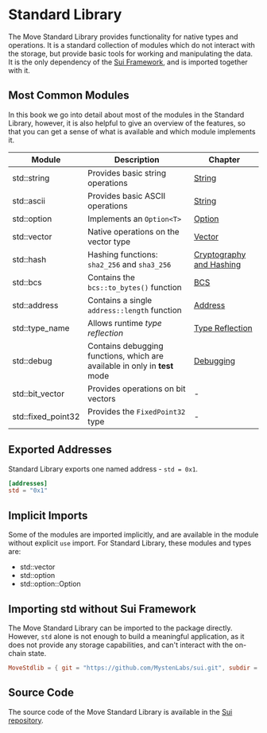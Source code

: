 # Standard Library

<!-- The Move standard library provides a set of modules  -->

The Move Standard Library provides functionality for native types and operations. It is a standard collection of modules which do not interact with the storage, but provide basic tools for working and manipulating the data. It is the only dependency of the [Sui Framework](../programmability/sui-framework.md), and is imported together with it.

## Most Common Modules

In this book we go into detail about most of the modules in the Standard Library, however, it is also helpful to give an overview of the features, so that you can get a sense of what is available and which module implements it.

<!-- Custom CSS addition in the theme/custom.css  -->
<div class="modules-table">

| Module             | Description                                                                | Chapter                                                                    |
| ------------------ | -------------------------------------------------------------------------- | -------------------------------------------------------------------------- |
| std::string        | Provides basic string operations                                           | [String](./string.md)                                                      |
| std::ascii         | Provides basic ASCII operations                                            | [String](./string.md)                                                      |
| std::option        | Implements an `Option<T>`                                                  | [Option](./option.md)                                                      |
| std::vector        | Native operations on the vector type                                       | [Vector](./vector.md)                                                      |
| std::hash          | Hashing functions: `sha2_256` and `sha3_256`                               | [Cryptography and Hashing](../programmability/cryptography-and-hashing.md) |
| std::bcs           | Contains the `bcs::to_bytes()` function                                    | [BCS](../move-basics/bcs.md)                                              |
| std::address       | Contains a single `address::length` function                               | [Address](./address.md)                                                    |
| std::type_name     | Allows runtime _type reflection_                                           | [Type Reflection](./type-reflection.md)                                    |
| std::debug         | Contains debugging functions, which are available in only in **test** mode | [Debugging](./debugging.md)                                                |
| std::bit_vector    | Provides operations on bit vectors                                         | -                                                                          |
| std::fixed_point32 | Provides the `FixedPoint32` type                                           | -                                                                          |

</div>

## Exported Addresses

Standard Library exports one named address - `std = 0x1`.

```toml
[addresses]
std = "0x1"
```

## Implicit Imports

Some of the modules are imported implicitly, and are available in the module without explicit `use` import. For Standard Library, these modules and types are:

- std::vector
- std::option
- std::option::Option

## Importing std without Sui Framework

The Move Standard Library can be imported to the package directly. However, `std` alone is not enough to build a meaningful application, as it does not provide any storage capabilities, and can't interact with the on-chain state.

```toml
MoveStdlib = { git = "https://github.com/MystenLabs/sui.git", subdir = "crates/sui-framework/packages/move-stdlib", rev = "framework/mainnet" }
```

## Source Code

The source code of the Move Standard Library is available in the [Sui repository](https://github.com/MystenLabs/sui/tree/main/crates/sui-framework/packages/move-stdlib/sources).
